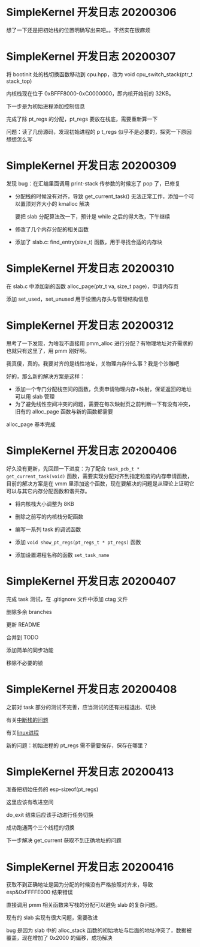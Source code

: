 # SimpleKernel 开发日志 20200306

想了一下还是把初始栈的位置明确写出来吧。。不然实在很麻烦



# SimpleKernel 开发日志 20200307

将 bootinit 处的栈切换函数移动到 cpu.hpp，改为 void cpu_switch_stack(ptr_t stack_top)

内核栈现在位于 0xBFFF8000-0xC0000000，即内核开始前的 32KB。

下一步是为初始进程添加控制信息

完成了除 pt_regs 的分配，pt_regs 要放在栈底，需要重新算一下

问题：读了几份源码，发现初始进程的 p t_regs 似乎不是必要的，探究一下原因想想怎么写





# SimpleKernel 开发日志 20200309

发现 bug：在汇编里面调用 print-stack 传参数的时候忘了 pop 了，已修复

- 分配栈的时候没有对齐，导致 get_current_task() 无法正常工作，添加一个可以置顶对齐大小的 kmalloc 解决

    要把 slab 分配算法改一下，预计是 while 之后的得大改，下午继续

- 修改了几个内存分配的相关函数

- 添加了 slab.c: find_entry(size_t) 函数，用于寻找合适的内存块



# SimpleKernel 开发日志 20200310

在 slab.c 中添加新的函数 alloc_page(ptr_t va, size_t page)，申请内存页

添加 set_used，set_unused 用于设置内存头与管理结构信息



# SimpleKernel 开发日志 20200312

思考了一下发现，为啥我不直接用 pmm_alloc 进行分配？有物理地址对齐需求的也就只有这里了，用 pmm 刚好啊。

我真傻，真的。我要对齐的是线性地址，关物理内存什么事？我是个沙雕吧

好的，那么新的解决方案是这样：

- 添加一个专门分配栈空间的函数，负责申请物理内存+映射，保证返回的地址可以用 slab 管理
- 为了避免线性空间冲突的问题，需要在每次映射页之前判断一下有没有冲突，旧有的 alloc_page 函数与新的函数都需要

alloc_page 基本完成



# SimpleKernel 开发日志 20200406

好久没有更新，先回顾一下进度：为了配合 `task_pcb_t * get_current_task(void)` 函数，需要实现分配对齐到指定粒度的内存申请函数，目前的解决方案是在 vmm 里添加这个函数，现在要解决的问题是从理论上证明它可以与其它内存分配函数和谐共存。

- 将内核栈大小调整为 8KB
- 删除之前写的内核栈分配函数

- 编写一系列 task 的调试函数
- 添加 `void show_pt_regs(pt_regs_t * pt_regs)` 函数

- 添加设置进程名称的函数 `set_task_name`



# SimpleKernel 开发日志 20200407

完成 task 测试，在 .gitignore 文件中添加 ctag 文件

删除多余 branches

更新 README

合并到 TODO

添加简单的同步功能

移除不必要的锁



# SimpleKernel 开发日志 20200408

之前对 task 部分的测试不完善，应当测试的还有进程退出、切换

有关[中断栈的问题](http://blog.chinaunix.net/uid-23769728-id-3077874.html)

有关[linux进程](https://www.cnblogs.com/arnoldlu/p/8466928.html)

新的问题：初始进程的 pt_regs 需不需要保存，保存在哪里？



# SimpleKernel 开发日志 20200413

准备把初始任务的 esp-sizeof(pt_regs)

这里应该有改进空间

do_exit 结束后应该手动进行任务切换

成功跑通两个三个线程的切换

下一步解决 get_current 获取不到正确地址的问题

# SimpleKernel 开发日志 20200416

获取不到正确地址是因为分配的时候没有严格按照对齐来，导致 esp&0xFFFFE000 结果错误

直接调用 pmm 相关函数来写栈的分配可以避免 slab 的复杂问题。

现有的 slab 实现有很大问题，需要改进

bug 是因为 slab 中的 alloc_stack 函数的初始地址与后面的地址冲突了，数据被覆盖，现在增加了 0x2000 的偏移，成功解决



